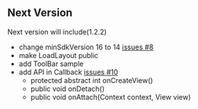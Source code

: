 Next Version
---

Next version will include(1.2.2)

* change minSdkVersion 16 to 14 [issues #8](https://github.com/KingJA/LoadSir/issues/8)
* make LoadLayout public
* add ToolBar sample
* add API in Callback [issues #10](https://github.com/KingJA/LoadSir/issues/10)
    * protected abstract int onCreateView()
    * public void onDetach()
    * public void onAttach(Context context, View view)



